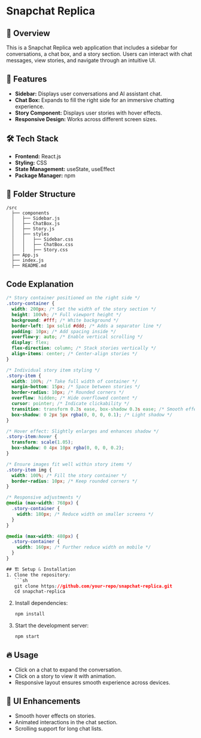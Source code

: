 # Snapchat Replica

## 📌 Overview
This is a Snapchat Replica web application that includes a sidebar for conversations, a chat box, and a story section. Users can interact with chat messages, view stories, and navigate through an intuitive UI.

## 🚀 Features
- **Sidebar:** Displays user conversations and AI assistant chat.
- **Chat Box:** Expands to fill the right side for an immersive chatting experience.
- **Story Component:** Displays user stories with hover effects.
- **Responsive Design:** Works across different screen sizes.

## 🛠️ Tech Stack
- **Frontend:** React.js
- **Styling:** CSS
- **State Management:** useState, useEffect
- **Package Manager:** npm

## 📂 Folder Structure
```
/src
  ├── components
  │   ├── Sidebar.js
  │   ├── ChatBox.js
  │   ├── Story.js
  │   ├── styles
  │   │   ├── Sidebar.css
  │   │   ├── ChatBox.css
  │   │   ├── Story.css
  ├── App.js
  ├── index.js
  ├── README.md
```
## Code Explanation

```css
/* Story container positioned on the right side */
.story-container {
  width: 200px; /* Set the width of the story section */
  height: 100vh; /* Full viewport height */
  background: #fff; /* White background */
  border-left: 1px solid #ddd; /* Adds a separator line */
  padding: 10px; /* Add spacing inside */
  overflow-y: auto; /* Enable vertical scrolling */
  display: flex;
  flex-direction: column; /* Stack stories vertically */
  align-items: center; /* Center-align stories */
}

/* Individual story item styling */
.story-item {
  width: 100%; /* Take full width of container */
  margin-bottom: 15px; /* Space between stories */
  border-radius: 10px; /* Rounded corners */
  overflow: hidden; /* Hide overflowed content */
  cursor: pointer; /* Indicate clickability */
  transition: transform 0.3s ease, box-shadow 0.3s ease; /* Smooth effects */
  box-shadow: 0 2px 5px rgba(0, 0, 0, 0.1); /* Light shadow */
}

/* Hover effect: Slightly enlarges and enhances shadow */
.story-item:hover {
  transform: scale(1.05);
  box-shadow: 0 4px 10px rgba(0, 0, 0, 0.2);
}

/* Ensure images fit well within story items */
.story-item img {
  width: 100%; /* Fill the story container */
  border-radius: 10px; /* Keep rounded corners */
}

/* Responsive adjustments */
@media (max-width: 768px) {
  .story-container {
    width: 180px; /* Reduce width on smaller screens */
  }
}

@media (max-width: 480px) {
  .story-container {
    width: 160px; /* Further reduce width on mobile */
  }
}

## 🏗️ Setup & Installation
1. Clone the repository:
   ```sh
   git clone https://github.com/your-repo/snapchat-replica.git
   cd snapchat-replica
   ```
2. Install dependencies:
   ```sh
   npm install
   ```
3. Start the development server:
   ```sh
   npm start
   ```

## 🔥 Usage
- Click on a chat to expand the conversation.
- Click on a story to view it with animation.
- Responsive layout ensures smooth experience across devices.

## 🎨 UI Enhancements
- Smooth hover effects on stories.
- Animated interactions in the chat section.
- Scrolling support for long chat lists.

 
 
